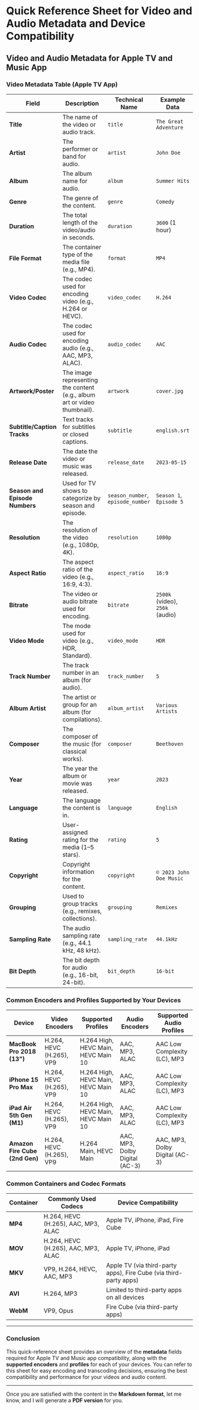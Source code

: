 # Quick Reference Sheet for Video and Audio Metadata and Device Compatibility

## Video and Audio Metadata for Apple TV and Music App

### Video Metadata Table (Apple TV App)

| **Field**              | **Description**                                                                 | **Technical Name**         | **Example Data**          | **Mandatory/Optional** | **Automatically Determined**        |
|------------------------|---------------------------------------------------------------------------------|----------------------------|---------------------------|------------------------|--------------------------------------|
| **Title**              | The name of the video or audio track.                                             | `title`                    | `The Great Adventure`     | **Mandatory**           | No                                   |
| **Artist**             | The performer or band for audio.                                                 | `artist`                   | `John Doe`                | **Mandatory** (Audio)   | No                                   |
| **Album**              | The album name for audio.                                                        | `album`                    | `Summer Hits`             | **Mandatory** (Audio)   | No                                   |
| **Genre**              | The genre of the content.                                                         | `genre`                    | `Comedy`                  | **Mandatory** (Audio/Video) | No                                   |
| **Duration**           | The total length of the video/audio in seconds.                                    | `duration`                 | `3600` (1 hour)           | **Mandatory**           | Yes                                  |
| **File Format**        | The container type of the media file (e.g., MP4).                                | `format`                   | `MP4`                     | **Mandatory**           | Yes                                  |
| **Video Codec**        | The codec used for encoding video (e.g., H.264 or HEVC).                         | `video_codec`              | `H.264`                   | **Mandatory** (Video)   | Yes                                  |
| **Audio Codec**        | The codec used for encoding audio (e.g., AAC, MP3, ALAC).                        | `audio_codec`              | `AAC`                     | **Mandatory** (Audio/Video) | Yes                                  |
| **Artwork/Poster**     | The image representing the content (e.g., album art or video thumbnail).         | `artwork`                  | `cover.jpg`               | **Optional**            | No                                   |
| **Subtitle/Caption Tracks** | Text tracks for subtitles or closed captions.                                   | `subtitle`                 | `english.srt`             | **Optional**            | No                                   |
| **Release Date**       | The date the video or music was released.                                        | `release_date`             | `2023-05-15`              | **Optional**            | No                                   |
| **Season and Episode Numbers** | Used for TV shows to categorize by season and episode.                       | `season_number`, `episode_number` | `Season 1`, `Episode 5` | **Optional**            | No                                   |
| **Resolution**         | The resolution of the video (e.g., 1080p, 4K).                                   | `resolution`               | `1080p`                   | **Optional**            | No                                   |
| **Aspect Ratio**       | The aspect ratio of the video (e.g., 16:9, 4:3).                                 | `aspect_ratio`             | `16:9`                    | **Optional**            | No                                   |
| **Bitrate**            | The video or audio bitrate used for encoding.                                    | `bitrate`                  | `2500k` (video), `256k` (audio) | **Optional**            | No                                   |
| **Video Mode**         | The mode used for video (e.g., HDR, Standard).                                  | `video_mode`               | `HDR`                     | **Optional**            | No                                   |
| **Track Number**       | The track number in an album (for audio).                                        | `track_number`             | `5`                       | **Optional** (Audio)    | No                                   |
| **Album Artist**       | The artist or group for an album (for compilations).                             | `album_artist`             | `Various Artists`         | **Optional** (Audio)    | No                                   |
| **Composer**           | The composer of the music (for classical works).                                 | `composer`                 | `Beethoven`               | **Optional** (Audio)    | No                                   |
| **Year**               | The year the album or movie was released.                                        | `year`                     | `2023`                    | **Optional** (Audio/Video) | No                                   |
| **Language**           | The language the content is in.                                                  | `language`                 | `English`                 | **Optional**            | No                                   |
| **Rating**             | User-assigned rating for the media (1–5 stars).                                  | `rating`                   | `5`                       | **Optional**            | No                                   |
| **Copyright**          | Copyright information for the content.                                           | `copyright`                | `© 2023 John Doe Music`   | **Optional**            | No                                   |
| **Grouping**           | Used to group tracks (e.g., remixes, collections).                              | `grouping`                 | `Remixes`                 | **Optional** (Audio)    | No                                   |
| **Sampling Rate**      | The audio sampling rate (e.g., 44.1 kHz, 48 kHz).                               | `sampling_rate`            | `44.1kHz`                 | **Optional** (Audio)    | No                                   |
| **Bit Depth**          | The bit depth for audio (e.g., 16-bit, 24-bit).                                  | `bit_depth`                | `16-bit`                  | **Optional** (Audio)    | No                                   |

### Common Encoders and Profiles Supported by Your Devices

| **Device**               | **Video Encoders**         | **Supported Profiles**                           | **Audio Encoders** | **Supported Audio Profiles** |
|--------------------------|----------------------------|--------------------------------------------------|--------------------|------------------------------|
| **MacBook Pro 2018 (13")** | H.264, HEVC (H.265), VP9    | H.264 High, HEVC Main, HEVC Main 10             | AAC, MP3, ALAC     | AAC Low Complexity (LC), MP3 |
| **iPhone 15 Pro Max**     | H.264, HEVC (H.265), VP9    | H.264 High, HEVC Main, HEVC Main 10             | AAC, MP3, ALAC     | AAC Low Complexity (LC), MP3 |
| **iPad Air 5th Gen (M1)** | H.264, HEVC (H.265), VP9    | H.264 High, HEVC Main, HEVC Main 10             | AAC, MP3, ALAC     | AAC Low Complexity (LC), MP3 |
| **Amazon Fire Cube (2nd Gen)** | H.264, HEVC (H.265), VP9    | H.264 Main, HEVC Main                          | AAC, MP3, Dolby Digital (AC-3) | AAC, MP3, Dolby Digital (AC-3) |

### Common Containers and Codec Formats

| **Container**  | **Commonly Used Codecs**                             | **Device Compatibility**    |
|----------------|------------------------------------------------------|-----------------------------|
| **MP4**        | H.264, HEVC (H.265), AAC, MP3, ALAC                  | Apple TV, iPhone, iPad, Fire Cube |
| **MOV**        | H.264, HEVC (H.265), AAC, MP3, ALAC                  | Apple TV, iPhone, iPad      |
| **MKV**        | VP9, H.264, HEVC, AAC, MP3                           | Apple TV (via third-party apps), Fire Cube (via third-party apps) |
| **AVI**        | H.264, MP3                                           | Limited to third-party apps on all devices |
| **WebM**       | VP9, Opus                                            | Fire Cube (via third-party apps) |

---

### Conclusion

This quick-reference sheet provides an overview of the **metadata** fields required for Apple TV and Music app compatibility, along with the **supported encoders** and **profiles** for each of your devices. You can refer to this sheet for easy encoding and transcoding decisions, ensuring the best compatibility and performance for your videos and audio content.

---

Once you are satisfied with the content in the **Markdown format**, let me know, and I will generate a **PDF version** for you.
